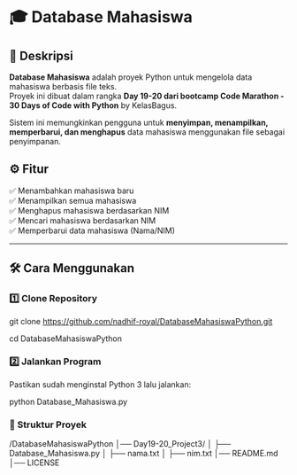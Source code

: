 # 🎓 Database Mahasiswa

## 📌 Deskripsi
**Database Mahasiswa** adalah proyek Python untuk mengelola data mahasiswa berbasis file teks.  
Proyek ini dibuat dalam rangka **Day 19-20 dari bootcamp Code Marathon - 30 Days of Code with Python** by KelasBagus.  

Sistem ini memungkinkan pengguna untuk **menyimpan, menampilkan, memperbarui, dan menghapus** data mahasiswa menggunakan file sebagai penyimpanan.

## ⚙️ Fitur
✅ Menambahkan mahasiswa baru  
✅ Menampilkan semua mahasiswa  
✅ Menghapus mahasiswa berdasarkan NIM  
✅ Mencari mahasiswa berdasarkan NIM  
✅ Memperbarui data mahasiswa (Nama/NIM)  

---

## 🛠️ Cara Menggunakan

### 1️⃣ Clone Repository
git clone https://github.com/nadhif-royal/DatabaseMahasiswaPython.git

cd DatabaseMahasiswaPython


### 2️⃣ Jalankan Program
Pastikan sudah menginstal Python 3 lalu jalankan:

python Database_Mahasiswa.py

### 📂 Struktur Proyek
/DatabaseMahasiswaPython
│── Day19-20_Project3/
│   ├── Database_Mahasiswa.py
│   ├── nama.txt
│   ├── nim.txt
│── README.md
│── LICENSE
